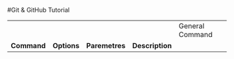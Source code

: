 #Git & GitHub Tutorial


<table>
	<th colspan=4>
		<td>General Command<td>
	</th>
	<tr>
		<td><strong>Command</strong></td><td><strong>Options</strong></td><td><strong>Paremetres</strong></td><td><strong>Description</strong></td>
	</tr>


</table>